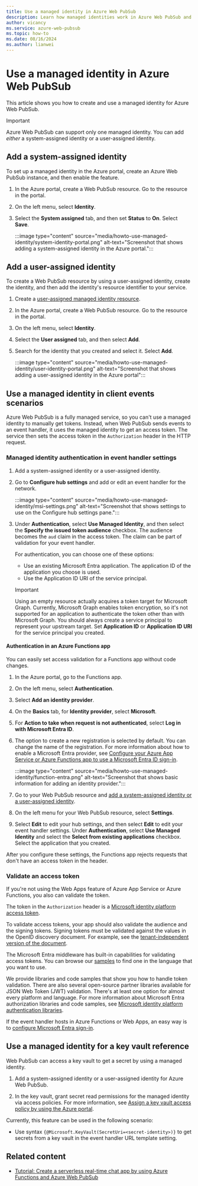 ```yaml
---
title: Use a managed identity in Azure Web PubSub
description: Learn how managed identities work in Azure Web PubSub and how to use a managed identity in a serverless scenario.
author: vicancy
ms.service: azure-web-pubsub
ms.topic: how-to
ms.date: 08/16/2024
ms.author: lianwei
---
```


# Use a managed identity in Azure Web PubSub

This article shows you how to create and use a managed identity for Azure Web PubSub.

> [!IMPORTANT]
> Azure Web PubSub can support only one managed identity. You can add *either* a system-assigned identity or a user-assigned identity.

## Add a system-assigned identity

To set up a managed identity in the Azure portal, create an Azure Web PubSub instance, and then enable the feature.

1. In the Azure portal, create a Web PubSub resource. Go to the resource in the portal.

1. On the left menu, select **Identity**.

1. Select the **System assigned** tab, and then set **Status** to **On**. Select **Save**.

   :::image type="content" source="media/howto-use-managed-identity/system-identity-portal.png" alt-text="Screenshot that shows adding a system-assigned identity in the Azure portal.":::

## Add a user-assigned identity

To create a Web PubSub resource by using a user-assigned identity, create the identity, and then add the identity's resource identifier to your service.

1. Create a [user-assigned managed identity resource](../active-directory/managed-identities-azure-resources/how-to-manage-ua-identity-portal.md#create-a-user-assigned-managed-identity).

1. In the Azure portal, create a Web PubSub resource. Go to the resource in the portal.

1. On the left menu, select **Identity**.

1. Select the **User assigned** tab, and then select **Add**.

1. Search for the identity that you created and select it. Select **Add**.

   :::image type="content" source="media/howto-use-managed-identity/user-identity-portal.png" alt-text="Screenshot that shows adding a user-assigned identity in the Azure portal":::

## Use a managed identity in client events scenarios

Azure Web PubSub is a fully managed service, so you can't use a managed identity to manually get tokens. Instead, when Web PubSub sends events to an event handler, it uses the managed identity to get an access token. The service then sets the access token in the `Authorization` header in the HTTP request.

### Managed identity authentication in event handler settings

1. Add a system-assigned identity or a user-assigned identity.

1. Go to **Configure hub settings** and add or edit an event handler for the network.

   :::image type="content" source="media/howto-use-managed-identity/msi-settings.png" alt-text="Screenshot that shows settings to use on the Configure hub settings pane.":::

1. Under **Authentication**, select **Use Managed Identity**, and then select the **Specify the issued token audience** checkbox. The audience becomes the `aud` claim in the access token. The claim can be part of validation for your event handler.

   For authentication, you can choose one of these options:

   - Use an existing Microsoft Entra application. The application ID of the application you choose is used.
   - Use the Application ID URI of the service principal.

   > [!IMPORTANT]
   > Using an empty resource actually acquires a token target for Microsoft Graph. Currently, Microsoft Graph enables token encryption, so it's not supported for an application to authenticate the token other than with Microsoft Graph. You should always create a service principal to represent your upstream target. Set **Application ID** or **Application ID URI** for the service principal you created.

#### Authentication in an Azure Functions app

You can easily set access validation for a Functions app without code changes.

1. In the Azure portal, go to the Functions app.
1. On the left menu, select **Authentication**.
1. Select **Add an identity provider**.
1. On the **Basics** tab, for **Identity provider**, select **Microsoft**.
1. For **Action to take when request is not authenticated**, select **Log in with Microsoft Entra ID**.
1. The option to create a new registration is selected by default. You can change the name of the registration. For more information about how to enable a Microsoft Entra provider, see [Configure your Azure App Service or Azure Functions app to use a Microsoft Entra ID sign-in](../app-service/configure-authentication-provider-aad.md).

   :::image type="content" source="media/howto-use-managed-identity/function-entra.png" alt-text="Screenshot that shows basic information for adding an identity provider.":::
1. Go to your Web PubSub resource and [add a system-assigned identity or a user-assigned identity](howto-use-managed-identity.md#add-a-system-assigned-identity).
1. On the left menu for your Web PubSub resource, select **Settings**.
1. Select **Edit** to edit your hub settings, and then select **Edit** to edit your event handler settings. Under **Authentication**, select **Use Managed Identity** and select the **Select from existing applications** checkbox. Select the application that you created.

After you configure these settings, the Functions app rejects requests that don't have an access token in the header.

### Validate an access token

If you're not using the Web Apps feature of Azure App Service or Azure Functions, you also can validate the token.

The token in the `Authorization` header is a [Microsoft identity platform access token](../active-directory/develop/access-tokens.md).

To validate access tokens, your app should also validate the audience and the signing tokens. Signing tokens must be validated against the values in the OpenID discovery document. For example, see the [tenant-independent version of the document](https://login.microsoftonline.com/common/.well-known/openid-configuration).

The Microsoft Entra middleware has built-in capabilities for validating access tokens. You can browse our [samples](../active-directory/develop/sample-v2-code.md) to find one in the language that you want to use.

We provide libraries and code samples that show you how to handle token validation. There are also several open-source partner libraries available for JSON Web Token (JWT) validation. There's at least one option for almost every platform and language. For more information about Microsoft Entra authorization libraries and code samples, see [Microsoft identity platform authentication libraries](../active-directory/develop/reference-v2-libraries.md).

If the event handler hosts in Azure Functions or Web Apps, an easy way is to [configure Microsoft Entra sign-in](../app-service/configure-authentication-provider-aad.md).

## Use a managed identity for a key vault reference

Web PubSub can access a key vault to get a secret by using a managed identity.

1. Add a system-assigned identity or a user-assigned identity for Azure Web PubSub.

1. In the key vault, grant secret read permissions for the managed identity via access policies. For more information, see [Assign a key vault access policy by using the Azure portal](/azure/key-vault/general/assign-access-policy-portal).

Currently, this feature can be used in the following scenario:

- Use syntax `{@Microsoft.KeyVault(SecretUri=<secret-identity>)}` to get secrets from a key vault in the event handler URL template setting.

## Related content

- [Tutorial: Create a serverless real-time chat app by using Azure Functions and Azure Web PubSub](quickstart-serverless.md)
